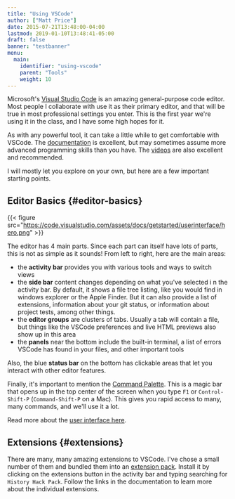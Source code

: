 ```yaml
---
title: "Using VSCode"
author: ["Matt Price"]
date: 2015-07-21T13:48:00-04:00
lastmod: 2019-01-10T13:48:41-05:00
draft: false
banner: "testbanner"
menu:
  main:
    identifier: "using-vscode"
    parent: "Tools"
    weight: 10
---
```


Microsoft's [Visual Studio Code](https://code.visualstudio.com/) is an amazing general-purpose code editor. Most people I collaborate with use it as their primary editor, and that will be true in most professional settings you enter. This is the first year we're using it in the class, and I have some high hopes for it.

As with any powerful tool, it can take a little while to get comfortable with VSCode. The [documentation](https://code.visualstudio.com/docs) is excellent, but may sometimes assume more advanced programming skills than you have. The [videos](https://code.visualstudio.com/docs/getstarted/introvideos) are also excellent and recommended.

I will mostly let you explore on your own, but here are a few important starting points.


## Editor Basics {#editor-basics}

{{< figure src="https://code.visualstudio.com/assets/docs/getstarted/userinterface/hero.png" >}}

The editor has 4 main parts. Since each part can itself have lots of parts, this is not as simple as it sounds! From left to right, here are the main areas:

-   the **activity bar** provides you with various tools and ways to switch views
-   the **side bar** content changes depending on what you've selected i n the activity bar.  By default, it shows a file tree listing, like you would find in windows explorer or the Apple Finder.  But it can also provide a list of extensions, information about your git status, or information about project tests, among other things.
-   the **editor groups** are clusters of tabs. Usually a tab will contain a file, but things like the VSCode preferences and live HTML previews also show up in this area
-   the **panels** near the bottom include the built-in terminal, a list of errors VSCode has found in your files, and other important tools

Also, the blue **status bar** on the bottom has clickable areas that let you interact with other editor features.

Finally, it's important to mention the [Command Palette](https://code.visualstudio.com/docs/getstarted/userinterface#%5Fcommand-palette). This is a magic bar that opens up in the top center of the screen when you type `F1` or `Control-Shift-P` (`Command-Shift-P` on a Mac). This gives you rapid access to many, many commands, and we'll use it a lot.

Read more about the [user interface here](https://code.visualstudio.com/docs/getstarted/userinterface).


## Extensions {#extensions}

There are many, many amazing extensions to VSCode. I've chose a small number of them and bundled them into an [extension pack](https://marketplace.visualstudio.com/items?itemName=digital-history.history-hack-pack). Install it by clicking on the extensions button in the activity bar and typing searching for `History Hack Pack`. Follow the links in the documentation to learn more about the individual extensions.

